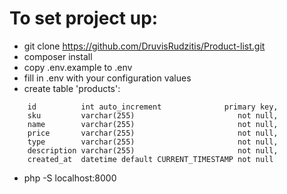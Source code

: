 # To set project up:

- git clone https://github.com/DruvisRudzitis/Product-list.git
- composer install
- copy .env.example to .env
- fill in .env with your configuration values
- create table 'products':
```
    id          int auto_increment              primary key,
    sku         varchar(255)                       not null,
    name        varchar(255)                       not null,
    price       varchar(255)                       not null,
    type        varchar(255)                       not null,
    description varchar(255)                       not null,
    created_at  datetime default CURRENT_TIMESTAMP not null
```
- php -S localhost:8000
